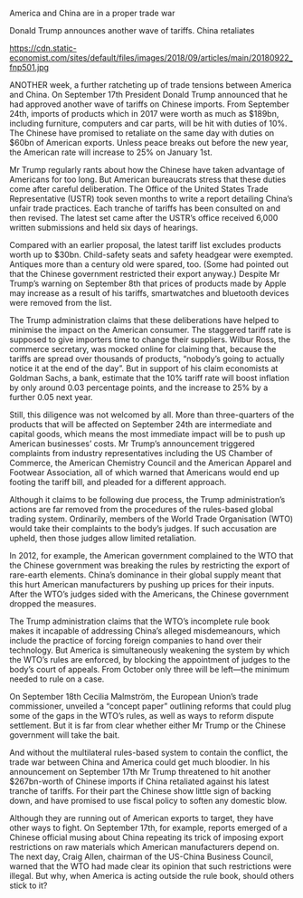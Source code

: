 America and China are in a proper trade war

Donald Trump announces another wave of tariffs. China retaliates

https://cdn.static-economist.com/sites/default/files/images/2018/09/articles/main/20180922_fnp501.jpg

ANOTHER week, a further ratcheting up of trade tensions between America and China. On September 17th President Donald Trump announced that he had approved another wave of tariffs on Chinese imports. From September 24th, imports of products which in 2017 were worth as much as $189bn, including furniture, computers and car parts, will be hit with duties of 10%. The Chinese have promised to retaliate on the same day with duties on $60bn of American exports. Unless peace breaks out before the new year, the American rate will increase to 25% on January 1st.

Mr Trump regularly rants about how the Chinese have taken advantage of Americans for too long. But American bureaucrats stress that these duties come after careful deliberation. The Office of the United States Trade Representative (USTR) took seven months to write a report detailing China’s unfair trade practices. Each tranche of tariffs has been consulted on and then revised. The latest set came after the USTR’s office received 6,000 written submissions and held six days of hearings.

Compared with an earlier proposal, the latest tariff list excludes products worth up to $30bn. Child-safety seats and safety headgear were exempted. Antiques more than a century old were spared, too. (Some had pointed out that the Chinese government restricted their export anyway.) Despite Mr Trump’s warning on September 8th that prices of products made by Apple may increase as a result of his tariffs, smartwatches and bluetooth devices were removed from the list.

The Trump administration claims that these deliberations have helped to minimise the impact on the American consumer. The staggered tariff rate is supposed to give importers time to change their suppliers. Wilbur Ross, the commerce secretary, was mocked online for claiming that, because the tariffs are spread over thousands of products, “nobody’s going to actually notice it at the end of the day”. But in support of his claim economists at Goldman Sachs, a bank, estimate that the 10% tariff rate will boost inflation by only around 0.03 percentage points, and the increase to 25% by a further 0.05 next year.

Still, this diligence was not welcomed by all. More than three-quarters of the products that will be affected on September 24th are intermediate and capital goods, which means the most immediate impact will be to push up American businesses’ costs. Mr Trump’s announcement triggered complaints from industry representatives including the US Chamber of Commerce, the American Chemistry Council and the American Apparel and Footwear Association, all of which warned that Americans would end up footing the tariff bill, and pleaded for a different approach.

Although it claims to be following due process, the Trump administration’s actions are far removed from the procedures of the rules-based global trading system. Ordinarily, members of the World Trade Organisation (WTO) would take their complaints to the body’s judges. If such accusation are upheld, then those judges allow limited retaliation.

In 2012, for example, the American government complained to the WTO that the Chinese government was breaking the rules by restricting the export of rare-earth elements. China’s dominance in their global supply meant that this hurt American manufacturers by pushing up prices for their inputs. After the WTO’s judges sided with the Americans, the Chinese government dropped the measures.

The Trump administration claims that the WTO’s incomplete rule book makes it incapable of addressing China’s alleged misdemeanours, which include the practice of forcing foreign companies to hand over their technology. But America is simultaneously weakening the system by which the WTO’s rules are enforced, by blocking the appointment of judges to the body’s court of appeals. From October only three will be left—the minimum needed to rule on a case.

On September 18th Cecilia Malmström, the European Union’s trade commissioner, unveiled a “concept paper” outlining reforms that could plug some of the gaps in the WTO’s rules, as well as ways to reform dispute settlement. But it is far from clear whether either Mr Trump or the Chinese government will take the bait. 

And without the multilateral rules-based system to contain the conflict, the trade war between China and America could get much bloodier. In his announcement on September 17th Mr Trump threatened to hit another $267bn-worth of Chinese imports if China retaliated against his latest tranche of tariffs. For their part the Chinese show little sign of backing down, and have promised to use fiscal policy to soften any domestic blow.

Although they are running out of American exports to target, they have other ways to fight. On September 17th, for example, reports emerged of a Chinese official musing about China repeating its trick of imposing export restrictions on raw materials which American manufacturers depend on. The next day, Craig Allen, chairman of the US-China Business Council, warned that the WTO had made clear its opinion that such restrictions were illegal. But why, when America is acting outside the rule book, should others stick to it? 
